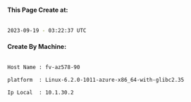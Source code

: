 
   
#### This Page Create at:

```bash

2023-09-19 - 03:22:37 UTC

```

#### Create By Machine:

```bash

Host Name : fv-az578-90

platform  : Linux-6.2.0-1011-azure-x86_64-with-glibc2.35

Ip Local  : 10.1.30.2

```

